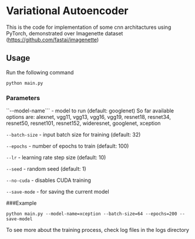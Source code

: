 # Variational Autoencoder
This is the code for implementation of some cnn architactures using PyTorch, demonstrated over Imagenette dataset (https://github.com/fastai/imagenette)
## Usage
Run the following command

```python main.py```

### Parameters

``--model-name``` - model to run (default: googlenet)
So far available options are:
  alexnet, vgg11, vgg13, vgg16, vgg19, resnet18, resnet34, resnet50, resnet101, resnet152, wideresnet, googlenet, xception 

```--batch-size``` - input batch size for training (default: 32)

```--epochs``` - number of epochs to train (default: 100)

```--lr``` - learning rate step size (default: 10)

```--seed``` - random seed (default: 1)

```--no-cuda``` - disables CUDA training

```--save-mode``` - for saving the current model

###Example

```python main.py --model-name=xception --batch-size=64 --epochs=200 --save-model```

To see more about the training process, check log files in the logs directory


